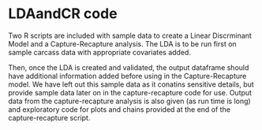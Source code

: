 # LDAandCR code

Two R scripts are included with sample data to create a Linear Discrminant Model and a Capture-Recapture analysis. The LDA is to be run first on sample carcass data with appropriate covariates added.

Then, once the LDA is created and validated, the output dataframe should have additional information added before using in the Capture-Recapture model. We have left out this sample data as it conatins sensitive details, but provide sample data later on in the capture-recapture code for use. 
Output data from the capture-recapture analysis is also given (as run time is long) and exploratory code for plots and chains provided at the end of the capture-recapture script. 
